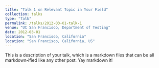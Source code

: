 ```yaml
---
title: "Talk 1 on Relevant Topic in Your Field"
collection: talks
type: "Talk"
permalink: /talks/2012-03-01-talk-1
venue: "UC San Francisco, Department of Testing"
date: 2012-03-01
location: "San Francisco, California"
location: "San Francisco, California, US"
---
```


This is a description of your talk, which is a markdown files that can be all markdown-ified like any other post. Yay markdown it!
